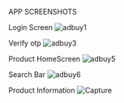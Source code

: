 APP SCREENSHOTS

Login Screen ![adbuy1](https://github.com/Jayszu/adbuy_301/assets/100745294/62db84c6-3ef1-403c-b6db-4eb30b62a6a7)

Verify otp ![adbuy3](https://github.com/Jayszu/adbuy_301/assets/100745294/b427c763-18fe-4d59-8e02-76a7ad76c39e)

Product HomeScreen ![adbuy5](https://github.com/Jayszu/adbuy_301/assets/100745294/2bc30b87-cf1a-44d8-9b67-2f65a306fa8f)

Search Bar ![adbuy6](https://github.com/Jayszu/adbuy_301/assets/100745294/978de4ff-9e13-4df0-a3fe-fbed6632a198)

Product Information ![Capture](https://github.com/Jayszu/adbuy_301/assets/100745294/500da692-dfc3-4264-b277-e0b72428f2f4)
